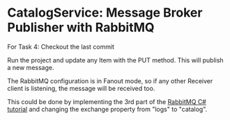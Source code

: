 # CatalogService: Message Broker Publisher with RabbitMQ

For Task 4: Checkout the last commit

Run the project and update any Item with the PUT method. This will publish a new message.

The RabbitMQ configuration is in Fanout mode, so if any other Receiver client is listening, the message will be received too.

This could be done by implementing the 3rd part of the [RabbitMQ C# tutorial](https://www.rabbitmq.com/tutorials/tutorial-three-dotnet.html) and changing the exchange property from "logs" to "catalog".